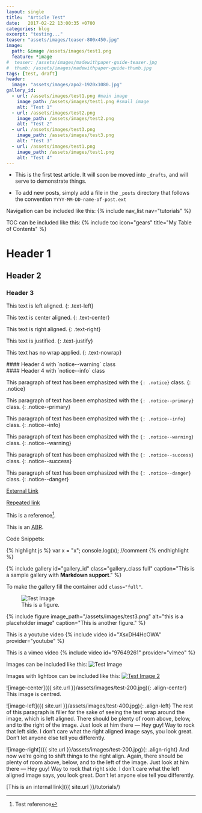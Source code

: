 ```yaml
---
layout: single
title:  "Article Test"
date:   2017-02-22 13:00:35 +0700
categories: blog
excerpt: "testing..."
teaser: "assets/images/teaser-800x450.jpg"
image:
  path: &image /assets/images/test1.png
  feature: *image
#  teaser: /assets/images/madewithpaper-guide-teaser.jpg
#  thumb: /assets/images/madewithpaper-guide-thumb.jpg
tags: [test, draft]
header:
  image: "assets/images/apo2-1920x1080.jpg"
gallery_id:
  - url: /assets/images/test1.png #main image
    image_path: /assets/images/test1.png #small image
    alt: "Test 1"
  - url: /assets/images/test2.png
    image_path: /assets/images/test2.png
    alt: "Test 2"
  - url: /assets/images/test3.png
    image_path: /assets/images/test3.png
    alt: "Test 3"
  - url: /assets/images/test1.png
    image_path: /assets/images/test1.png
    alt: "Test 4"
---
```


* This is the first test article. It will soon be moved into `_drafts`, and will serve to demonstrate things.

* To add new posts, simply add a file in the `_posts` directory that follows the convention `YYYY-MM-DD-name-of-post.ext`

Navigation can be included like this:
{% include nav_list nav="tutorials" %}

TOC can be included like this:
{% include toc icon="gears" title="My Table of Contents" %}

# Header 1

## Header 2

### Header 3

This text is left aligned.
{: .text-left}

This text is center aligned.
{: .text-center}

This text is right aligned.
{: .text-right}

This text is justified.
{: .text-justify}

This text has no wrap applied.
{: .text-nowrap}

<div class="notice--warning" markdown="1">
#### Header 4 with `notice--warning` class
</div>

<div class="notice--info" markdown="1">
#### Header 4 with `notice--info` class
</div>

This paragraph of text has been emphasized with the `{: .notice}` class.
{: .notice}

This paragraph of text has been emphasized with the `{: .notice--primary}` class.
{: .notice--primary}

This paragraph of text has been emphasized with the `{: .notice--info}` class.
{: .notice--info}

This paragraph of text has been emphasized with the `{: .notice--warning}` class.
{: .notice--warning}

This paragraph of text has been emphasized with the `{: .notice--success}` class.
{: .notice--success}

This paragraph of text has been emphasized with the `{: .notice--danger}` class.
{: .notice--danger}

[External Link](http://www.fiftythree.com/paper/)

[Repeated link][repeated-link]

This is a reference[^reference].

This is an <abbr title="Abreviation">ABR</abbr>.

Code Snippets:

{% highlight js %}
var x = "x";
console.log(x);
//comment
{% endhighlight %}

{% include gallery id="gallery_id" class="gallery_class full" caption="This is a sample gallery with **Markdown support**." %}

To make the gallery fill the container add `class="full"`.

<figure>
	<img src="{{ site.url }}/assets/images/test2.png" alt="Test Image" />
    <figcaption>This is a figure.</figcaption>
</figure>

{% include figure image_path="/assets/images/test3.png" alt="this is a placeholder image" caption="This is another figure." %}

This is a youtube video
{% include video id="XsxDH4HcOWA" provider="youtube" %}

This is a vimeo video
{% include video id="97649261" provider="vimeo" %}

Images can be included like this: <img src="{{ site.url }}/assets/images/test1.png" alt="Test Image" />

Images with lightbox can be included like this: <a class="image-popup" href="{{ site.url }}/assets/images/test2.png"><img src="{{ site.url }}/assets/images/test2.png" alt="Test Image 2" /></a>

![image-center]({{ site.url }}/assets/images/test-200.jpg){: .align-center}
This image is centred.

![image-left]({{ site.url }}/assets/images/test-400.jpg){: .align-left}
The rest of this paragraph is filler for the sake of seeing the text wrap around the image, which is left aligned. There should be plenty of room above, below, and to the right of the image. Just look at him there — Hey guy! Way to rock that left side. I don’t care what the right aligned image says, you look great. Don’t let anyone else tell you differently.

![image-right]({{ site.url }}/assets/images/test-200.jpg){: .align-right}
And now we’re going to shift things to the right align. Again, there should be plenty of room above, below, and to the left of the image. Just look at him there — Hey guy! Way to rock that right side. I don’t care what the left aligned image says, you look great. Don’t let anyone else tell you differently.


[This is an internal link]({{ site.url }}/tutorials/)

[repeated-link]: http://jekyllrb.com/docs/home

[^reference]: Test reference
